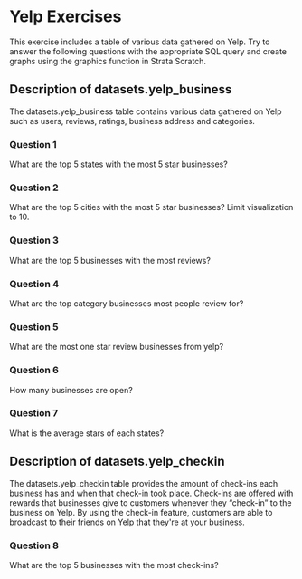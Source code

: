 # Yelp Exercises
This exercise includes a table of various data gathered on Yelp. Try to answer the following questions with the appropriate SQL query and create graphs using the graphics function in Strata Scratch.

## Description of datasets.yelp_business 
The datasets.yelp_business table contains various data gathered on Yelp such as users, reviews, ratings, business address and categories. 

### Question 1 
What are the top 5 states with the most 5 star businesses?

### Question 2 
What are the top 5 cities with the most 5 star businesses? Limit visualization to 10.

### Question 3 
What are the top 5 businesses with the most reviews?

### Question 4 
What are the top category businesses most people review for?

### Question 5 
What are the most one star review businesses from yelp?

### Question 6 
How many businesses are open?

### Question 7 
What is the average stars of each states?

## Description of datasets.yelp_checkin
The  datasets.yelp_checkin table provides the amount of check-ins each business has and when that check-in took place. Check-ins are offered with rewards that businesses give to customers whenever they “check-in” to the business on Yelp. By using the check-in feature, customers are able to broadcast to their friends on Yelp that they're at your business.

### Question 8
What are the top 5 businesses with the most check-ins?




